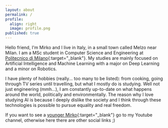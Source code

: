 ```yaml
---
layout: about
permalink: /
profile:
  align: right
  image: profile.png
published: true
---
```


Hello friend, I'm Mirko and I live in Italy, in a small town called Melzo near Milan. I am a MSc student in Computer Science and Engineering at [Politecnico di Milano](https://www.polimi.it){:target="_blank"}. My studies are mainly focused on Artificial Intelligence and Machine Learning with a major on Deep Learning and a minor on Robotics.

I have plenty of hobbies (really... too many to be listed): from cooking, going through TV series until travelling, but what I mostly do is studying. Well not just engineering (mmh...), I am constantly up-to-date on what happens around the world, politically and environmentally. 
The reason why I love studying AI is because I deeply dislike the society and I think through these technologies is possible to pursue equality and real freedom.

If you want to see a [younger Mirko](https://youtu.be/Ae9d-DObKBA){:target="_blank"} go to my Youtube channel, otherwise here there are other social links ;)